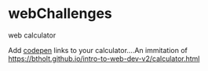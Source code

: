 # webChallenges
web calculator


Add [codepen](https://codepen.io/) links to your calculator....An immitation of https://btholt.github.io/intro-to-web-dev-v2/calculator.html
